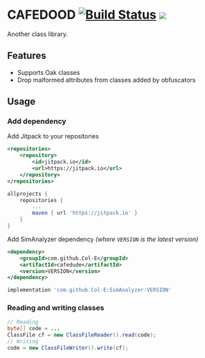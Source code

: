 # CAFEDOOD [![Build Status](https://cloud.drone.io/api/badges/Col-E/CAFED00D/status.svg)](https://cloud.drone.io/Col-E/CAFED00D) [![](https://jitpack.io/v/Col-E/CAFED00D.svg)](https://jitpack.io/#Col-E/CAFED00D)

Another class library. 

## Features

* Supports Oak classes
* Drop malformed attributes from classes added by obfuscators

## Usage

### Add dependency

Add Jitpack to your repositories
```xml
<repositories>
    <repository>
        <id>jitpack.io</id>
        <url>https://jitpack.io</url>
    </repository>
</repositories>
```
```groovy
allprojects {
    repositories {
        ...
        maven { url 'https://jitpack.io' }
    }
}
```
Add SimAnalyzer dependency _(where `VERSION` is the latest version)_
```xml
<dependency>
    <groupId>com.github.Col-E</groupId>
    <artifactId>cafedude</artifactId>
    <version>VERSION</version>
</dependency>
```
```groovy
implementation 'com.github.Col-E:SimAnalyzer:VERSION'
```

### Reading and writing classes

```java
// Reading
byte[] code = ...
ClassFile cf = new ClassFileReader().read(code);
// Writing
code = new ClassFileWriter().write(cf);
```